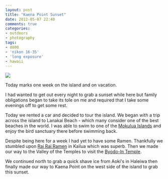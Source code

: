 ```yaml
---
layout: post
title: "Kaena Point Sunset"
date: 2012-05-07 22:40
comments: true
categories: 
- outdoors
- photography
tags:
- d800
- 'nikon 16-35'
- 'long exposure'
- hawaii
---
```

<a href="http://www.flickr.com/photos/zacharyz/7156959126/"><img class="center" src="http://farm8.static.flickr.com/7097/7156959126_f376b34eb7_b.jpg"></a>

Today marks one week on the island and on vacation.

I had wanted to get out every night to grab a sunset while here but
family obligations began to take its tole on me and required that I take
some evenings off to get some rest. 

Today we rented a car and decided to tour the island. We began with a
trip across the island to Lanakai Beach - which many consider one of the
best beaches in the world. I was able to swim to one of the <a href="http://www.flickr.com/photos/zacharyz/7007734326">Mokulua Islands</a> and
enjoy the bird sanctuary there before swimming back.

Despite being here for a week I had yet to have some Ramen. Thankfully we stumbled upon <a href="http://www.flickr.com/photos/zacharyz/7154502656">Rai Rai Ramen</a> in Kailua which was superb. Then we made our way to the Valley of the Temples to visit the <a href="http://www.flickr.com/photos/zacharyz/7156944902">Byodo-In Temple</a>.

We continued north to grab a quick shave ice from Aoki's in Haleiwa then
finally made our way to Kaena Point on the west side of the island to
grab this sunset.
